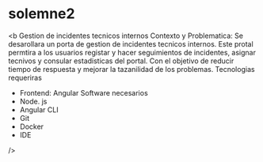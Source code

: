 ﻿# solemne2
<b 
Gestion de  incidentes tecnicos internos
Contexto y Problematica:  Se desarollara un porta de gestion de incidentes tecnicos internos. Este protal permtira a los usuarios registar y hacer seguimientos de incidentes, asignar tecnivos y consular estadisticas del portal. Con el objetivo de reducir tiempo de respuesta y mejorar la tazanilidad de los problemas.
Tecnologias requeriras
- Frontend: Angular 
Software necesarios
- Node. js
- Angular CLI
- Git
- Docker 
- IDE


/>